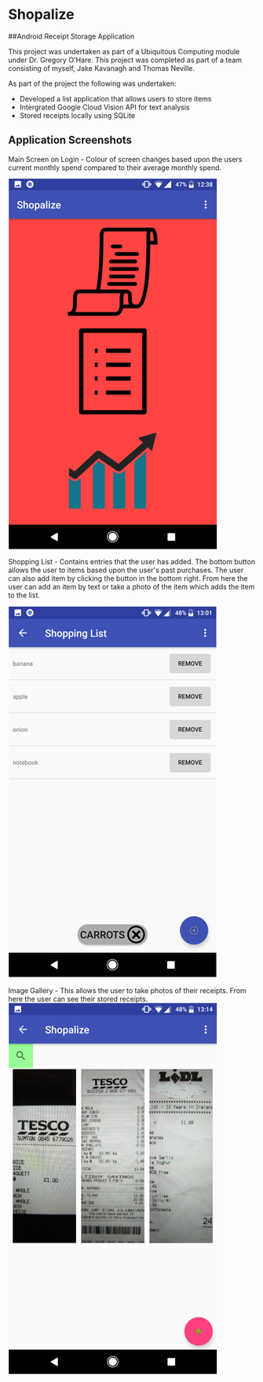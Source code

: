 # Shopalize
##Android Receipt Storage Application

This project was undertaken as part of a Ubiquitous Computing module under Dr. Gregory O'Hare.
This project was completed as part of a team consisting of myself, Jake Kavanagh and Thomas Neville.

As part of the project the following was undertaken:

- Developed a list application that allows users to store items
- Intergrated Google Cloud Vision API for text analysis
- Stored receipts locally using SQLite

## Application Screenshots
Main Screen on Login - Colour of screen changes based upon the users current monthly spend compared to their average monthly spend.

<img src="./Main Screen.PNG"/>

Shopping List - Contains entries that the user has added. The bottom button allows the user to items based upon the user's past purchases. The user can also add item by clicking the button in the bottom right. From here the user can add an item by text or take a photo of the item which adds the item to the list.

<img src="./Shopping List.PNG"/>

Image Gallery - This allows the user to take photos of their receipts. From here the user can see their stored receipts. 
<img src="./Receipt Gallery.PNG"/>

